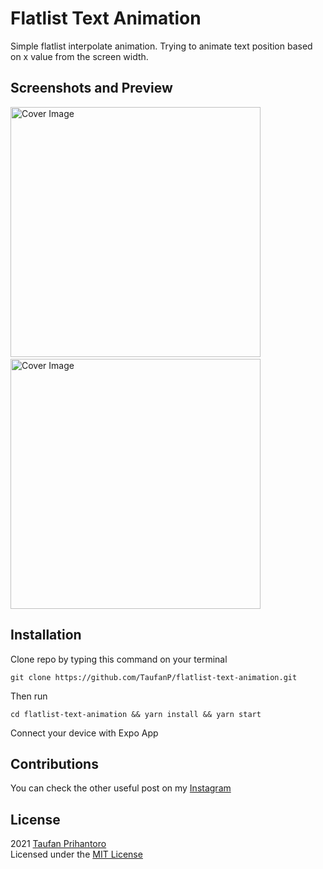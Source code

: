 # Flatlist Text Animation
Simple flatlist interpolate animation. Trying to animate text position based on x value from the screen width. 

## Screenshots and Preview
<img src="https://user-images.githubusercontent.com/33638021/117523726-1b476480-afe4-11eb-98a0-f0071980a6ce.png" height="400" alt="Cover Image"> &nbsp;&nbsp;&nbsp; <img src="https://user-images.githubusercontent.com/33638021/118109154-05360b80-b40b-11eb-808e-dd85cc54162a.gif" height="400" alt="Cover Image">


## Installation
Clone repo by typing this command on your terminal
```
git clone https://github.com/TaufanP/flatlist-text-animation.git
```
Then run
```
cd flatlist-text-animation && yarn install && yarn start
```
Connect your device with Expo App

## Contributions
You can check the other useful post on my [Instagram](https://www.instagram.com/profennador/ "Profennador on Instagram")

## License
2021 [Taufan Prihantoro](https://github.com/TaufanP "Github TaufanP")\
Licensed under the [MIT License](https://github.com/TaufanP/flatlist-text-animation/blob/main/LICENSE "MIT License")
